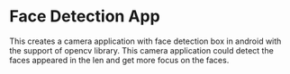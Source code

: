 # Face Detection App
This creates a camera application with face detection box in android with the support of opencv library. This camera application could detect the faces appeared in the len and get more focus on the faces.
